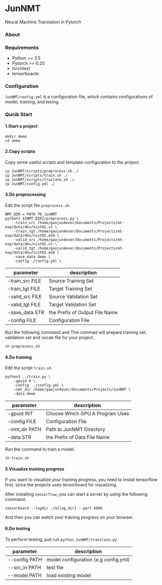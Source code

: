 # JunNMT
Neural Machine Translation in Pytorch

### About


### Requirements
- Python >= 3.5
- Pytorch >= 0.20
- torchtext
- tensorboardx


### Configuration
`JunNMT/config.yml` is a configuration file, which contains configurations of model, training, and tesing.

### Qucik Start

#### 1.Start a project

```
mkdir demo
cd demo
```

#### 2.Copy scripts
Copy some useful scripts and template configuration to the project.

```
cp JunNMT/scripts/preprocess.sh ./
cp JunNMT/scripts/train.sh ./
cp JunNMT/scripts/traslate.sh ./
cp JunNMT/config.yml ./
```
#### 3.Do preprocessing

Edit the script file `preprocess.sh`.

```
NMT_DIR = PATH_TO_JunNMT
python3 ${NMT_DIR}/preprocess.py \
    -train_src /home/gaojun4ever/Documents/Projects/mt-exp/data/dev/nist02.cn \
    -train_tgt /home/gaojun4ever/Documents/Projects/mt-exp/data/dev/nist02.en0 \
    -valid_src /home/gaojun4ever/Documents/Projects/mt-exp/data/dev/nist02.cn \
    -valid_tgt /home/gaojun4ever/Documents/Projects/mt-exp/data/dev/nist02.en0 \
    -save_data demo \
    -config ./config.yml \
```

| parameter     | description |
|---            |--- |
| -train_src FILE |  Source Training Set |
| -train_tgt FILE |  Target Training Set |
| -valid_src FILE |  Source Validation Set |
| -valid_tgt FILE |  Target Validation Set |
| -save_data STR  |  the Prefix of Output File Name |
| -config FILE    |  Configuration File |

Run the following command and This commad will prepare training set, validation set and vocab file for your project.

```
sh preprocess.sh
```


#### 4.Do training
Edit the script `train.sh`.

```
python3 ../train.py \
    -gpuid 0 \
    -config ../config.yml \
    -nmt_dir /home/gaojun4ever/Documents/Projects/JunNMT \
    -data demo
```

| parameter     | description |
|---            |---          |
| -gpuid INT    |  Choose Which GPU A Program Uses |
| -config FILE  |  Configuration File |
| -nmt_dir PATH |  Path to JunNMT Directory |
| -data STR     |  the Prefix of Data File Name |

Run the command to train a model.

```
sh train.sh
```

#### 5.Visualize training progress
If you want to visualize your training progress, you need to install tensorflow first, since the projects uses tensorboard for visualizing.

After installing `tensorflow`, you can start a server by using the following command.

```
tensorboard --logdir ./${log_dir} --port 6006
```

And then you can watch your training progress on your browser.

#### 6.Do testing
To perform testing, just run `python JunNMT/translate.py`.

| parameter     | description |
|---            |--- |
| --config PATH |  model configuration (e.g config.yml) |
| --src_in PATH |  test file |
| --model PATH  |  load existing model |